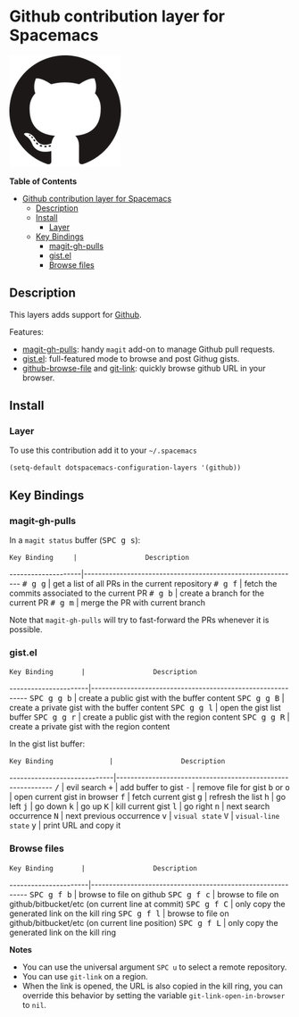 # Github contribution layer for Spacemacs

![github](img/github.png)

<!-- markdown-toc start - Don't edit this section. Run M-x markdown-toc/generate-toc again -->
**Table of Contents**

- [Github contribution layer for Spacemacs](#github-contribution-layer-for-spacemacs)
    - [Description](#description)
    - [Install](#install)
        - [Layer](#layer)
    - [Key Bindings](#key-bindings)
        - [magit-gh-pulls](#magit-gh-pulls)
        - [gist.el](#gistel)
        - [Browse files](#browse-files)

<!-- markdown-toc end -->

## Description

This layers adds support for [Github][].

Features:
- [magit-gh-pulls][]: handy `magit` add-on to manage Github pull requests.
- [gist.el][]: full-featured mode to browse and post Githug gists.
- [github-browse-file][] and [git-link][]: quickly browse github URL in your
browser.

## Install

### Layer

To use this contribution add it to your `~/.spacemacs`

```elisp
(setq-default dotspacemacs-configuration-layers '(github))
```

## Key Bindings

### magit-gh-pulls

In a `magit status` buffer (<kbd>SPC g s</kbd>):

    Key Binding     |                 Description
--------------------|------------------------------------------------------------
<kbd># g g</kbd>    | get a list of all PRs in the current repository
<kbd># g f</kbd>    | fetch the commits associated to the current PR
<kbd># g b</kbd>    | create a branch for the current PR
<kbd># g m</kbd>    | merge the PR with current branch

Note that `magit-gh-pulls` will try to fast-forward the PRs whenever it is
possible.

### gist.el

    Key Binding       |                 Description
----------------------|------------------------------------------------------------
<kbd>SPC g g b</kbd>  | create a public gist with the buffer content
<kbd>SPC g g B</kbd>  | create a private gist with the buffer content
<kbd>SPC g g l</kbd>  | open the gist list buffer
<kbd>SPC g g r</kbd>  | create a public gist with the region content
<kbd>SPC g g R</kbd>  | create a private gist with the region content

In the gist list buffer:

    Key Binding              |                 Description
-----------------------------|------------------------------------------------------------
<kbd>/</kbd>                 | evil search
<kbd>+</kbd>                 | add buffer to gist
<kbd>-</kbd>                 | remove file for gist
<kbd>b</kbd> or <kbd>o</kbd> | open current gist in browser
<kbd>f</kbd>                 | fetch current gist
<kbd>g</kbd>                 | refresh the list
<kbd>h</kbd>                 | go left
<kbd>j</kbd>                 | go down
<kbd>k</kbd>                 | go up
<kbd>K</kbd>                 | kill current gist
<kbd>l</kbd>                 | go right
<kbd>n</kbd>                 | next search occurrence
<kbd>N</kbd>                 | next previous occurrence
<kbd>v</kbd>                 | `visual state`
<kbd>V</kbd>                 | `visual-line state`
<kbd>y</kbd>                 | print URL and copy it

### Browse files

    Key Binding       |                 Description
----------------------|------------------------------------------------------------
<kbd>SPC g f b</kbd>  | browse to file on github
<kbd>SPC g f c</kbd>  | browse to file on github/bitbucket/etc (on current line at commit)
<kbd>SPC g f C</kbd>  | only copy the generated link on the kill ring
<kbd>SPC g f l</kbd>  | browse to file on github/bitbucket/etc (on current line position)
<kbd>SPC g f L</kbd>  | only copy the generated link on the kill ring

**Notes**
- You can use the universal argument `SPC u` to select a remote repository.
- You can use `git-link` on a region.
- When the link is opened, the URL is also copied in the kill ring, you can
override this behavior by setting the variable `git-link-open-in-browser` to
`nil`.

[Github]: http://github.com
[git]: http://git-scm.com/
[magit-gh-pulls]: https://github.com/sigma/magit-gh-pulls
[gist.el]: https://github.com/defunkt/gist.el
[git-link]: https://github.com/sshaw/git-link
[github-browse-file]: https://github.com/osener/github-browse-file
